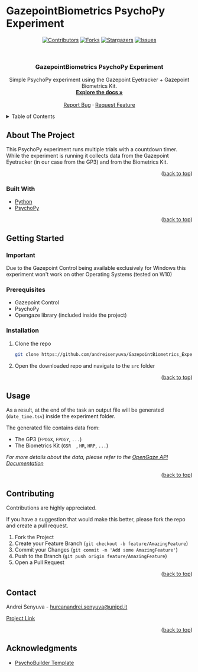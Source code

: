 # GazepointBiometrics PsychoPy Experiment
<div id="top"></div>

<!-- PROJECT SHIELDS -->

<div align="center">

  [![Contributors][contributors-shield]][contributors-url]
  [![Forks][forks-shield]][forks-url]
  [![Stargazers][stars-shield]][stars-url]
  [![Issues][issues-shield]][issues-url]
  
</div>

<br />
<div align="center">
<h3 align="center">GazepointBiometrics PsychoPy Experiment</h3>
  <p align="center">
    Simple PsychoPy experiment using the Gazepoint Eyetracker + Gazepoint Biometrics Kit.
    <br />
    <a href="https://www.gazept.com/downloads/"><strong>Explore the docs »</strong></a>
    <br />
    <br />
    <a href="https://github.com/andreisenyuva/GazepointBiometrics_Experiment/issues">Report Bug</a>
    ·
    <a href="https://github.com/andreisenyuva/GazepointBiometrics_Experiment/issues">Request Feature</a>
  </p>
</div>



<!-- TABLE OF CONTENTS -->
<details>
  <summary>Table of Contents</summary>
  <ol>
    <li>
      <a href="#about-the-project">About The Project</a>
      <ul>
        <li><a href="#built-with">Built With</a></li>
      </ul>
    </li>
    <li>
      <a href="#getting-started">Getting Started</a>
      <ul>
        <li><a href="#prerequisites">Prerequisites</a></li>
        <li><a href="#installation">Installation</a></li>
      </ul>
    </li>
    <li><a href="#usage">Usage</a></li>
    <li><a href="#contributing">Contributing</a></li>
    <li><a href="#contact">Contact</a></li>
    <li><a href="#acknowledgments">Acknowledgments</a></li>
  </ol>
</details>



<!-- ABOUT THE PROJECT -->
## About The Project

This PsychoPy experiment runs multiple trials with a countdown timer. <br>
While the experiment is running it collects data from the Gazepoint Eyetracker (in our case from the GP3) and from the Biometrics Kit.


<p align="right">(<a href="#top">back to top</a>)</p>


### Built With

* [Python](https://www.python.org/)
* [PsychoPy](https://www.psychopy.org/)

<p align="right">(<a href="#top">back to top</a>)</p>


<!-- GETTING STARTED -->
## Getting Started

### Important

Due to the Gazepoint Control being available exclusively for Windows this experiment won't work on other Operating Systems (tested on W10)

### Prerequisites

* Gazepoint Control
* PsychoPy
* Opengaze library (included inside the project)


### Installation

1. Clone the repo
   ```sh
   git clone https://github.com/andreisenyuva/GazepointBiometrics_Experiment.git
   ```
2. Open the downloaded repo and navigate to the `src` folder

<p align="right">(<a href="#top">back to top</a>)</p>



<!-- USAGE EXAMPLES -->
## Usage

As a result, at the end of the task an output file will be generated (`date_time.tsv`) inside the experiment folder.

The generated file contains data from:<br>
* The GP3 (`FPOGX`, `FPOGY`, `...`)
* The Biometrics Kit (`GSR	`, `HR`, `HRP`, `...`)

_For more details about the data, please refer to the [OpenGaze API Documentation](https://www.gazept.com/downloads/)_

<p align="right">(<a href="#top">back to top</a>)</p>

<!-- CONTRIBUTING -->
## Contributing

Contributions are highly appreciated.

If you have a suggestion that would make this better, please fork the repo and create a pull request.

1. Fork the Project
2. Create your Feature Branch (`git checkout -b feature/AmazingFeature`)
3. Commit your Changes (`git commit -m 'Add some AmazingFeature'`)
4. Push to the Branch (`git push origin feature/AmazingFeature`)
5. Open a Pull Request

<p align="right">(<a href="#top">back to top</a>)</p>

<!-- CONTACT -->
## Contact

Andrei Senyuva - hurcanandrei.senyuva@unipd.it

[Project Link](https://github.com/andreisenyuva/GazepointBiometrics_Experiment)

<p align="right">(<a href="#top">back to top</a>)</p>

<!-- ACKNOWLEDGMENTS -->
## Acknowledgments

* [PsychoBuilder Template](https://github.com/jgeller112/GazePoint_PsychoBuilder_Template)

<!-- MARKDOWN LINKS & IMAGES -->
<!-- https://www.markdownguide.org/basic-syntax/#reference-style-links -->
[contributors-shield]: https://img.shields.io/github/contributors/andreisenyuva/GazePointBiometrics_Experiment.svg?style=for-the-badge
[contributors-url]: https://github.com/andreisenyuva/GazePointBiometrics_Experiment/graphs/contributors
[forks-shield]: https://img.shields.io/github/forks/andreisenyuva/GazePointBiometrics_Experiment.svg?style=for-the-badge
[forks-url]: https://github.com/andreisenyuva/GazePointBiometrics_Experiment/network/members
[stars-shield]: https://img.shields.io/github/stars/andreisenyuva/GazePointBiometrics_Experiment.svg?style=for-the-badge
[stars-url]: https://github.com/andreisenyuva/GazePointBiometrics_Experiment/stargazers
[issues-shield]: https://img.shields.io/github/issues/andreisenyuva/GazePointBiometrics_Experiment.svg?style=for-the-badge
[issues-url]: https://github.com/andreisenyuva/GazePointBiometrics_Experiment/issues
[product-screenshot]: images/screenshot.png
